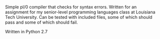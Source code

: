 Simple pl/0 compiler that checks for syntax errors. Written for an assignment for my senior-level programming languages class at Louisiana Tech University. Can be tested with included files, some of which should pass and some of which should fail.

Written in Python 2.7